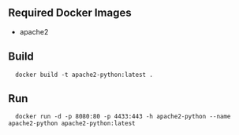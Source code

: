 ## Required Docker Images
- apache2

## Build
```
  docker build -t apache2-python:latest .
```
## Run
```
  docker run -d -p 8080:80 -p 4433:443 -h apache2-python --name apache2-python apache2-python:latest
```
